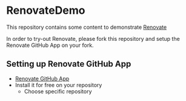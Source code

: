 # RenovateDemo

This repository contains some content to demonstrate [Renovate](https://github.com/renovatebot/renovate)

In order to try-out Renovate, please fork this repository and setup the Renovate GitHub App on your fork.

## Setting up Renovate GitHub App

- [Renovate GitHub App](https://github.com/apps/renovate)
- Install it for free on your repository
  - Choose specific repository
